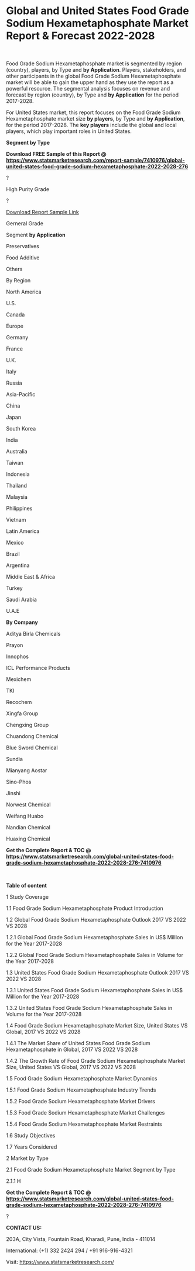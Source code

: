 <h1>Global and United States Food Grade Sodium Hexametaphosphate Market Report & Forecast 2022-2028</h1><br/><p>Food Grade Sodium Hexametaphosphate market is segmented by region (country), players, by Type and <strong>by Application</strong>. Players, stakeholders, and other participants in the global Food Grade Sodium Hexametaphosphate market will be able to gain the upper hand as they use the report as a powerful resource. The segmental analysis focuses on revenue and forecast by region (country), by Type and <strong>by Application</strong> for the period 2017-2028.</p>
 
 
 
 <p>For United States market, this report focuses on the Food Grade Sodium Hexametaphosphate market size <strong>by players</strong>, by Type and <strong>by Application</strong>, for the period 2017-2028. The <strong>key players</strong> include the global and local players, which play important roles in United States.</p>
 
 
 
 <p><strong>Segment by Type</strong></p>
 
 
 
 <div><b>Download FREE Sample of this Report @ <a href="https://www.statsmarketresearch.com/download-free-sample/7410976/global-united-states-food-grade-sodium-hexametaphosphate-2022-2028-276">https://www.statsmarketresearch.com/report-sample/7410976/global-united-states-food-grade-sodium-hexametaphosphate-2022-2028-276</a></b></div>
 
 
 
 <p>? </p>
 
 
 
 <p>High Purity Grade</p>
 
 
 
 <p>? </p>
 
 
 
 <p><a href="https://www.statsmarketresearch.com/download-free-sample/7410976/global-united-states-food-grade-sodium-hexametaphosphate-2022-2028-276">Download Report Sample Link</a></p>
 
 
 
 <p>Gerneral Grade</p>
 
 
 
 <p>Segment <strong>by Application</strong></p>
 
 
 
 <p>Preservatives</p>
 
 
 
 <p>Food Additive</p>
 
 
 
 <p>Others</p>
 
 
 
 <p>By Region</p>
 
 
 
 <p>North America</p>
 
 
 
 <p>U.S.</p>
 
 
 
 <p>Canada</p>
 
 
 
 <p>Europe</p>
 
 
 
 <p>Germany</p>
 
 
 
 <p>France</p>
 
 
 
 <p>U.K.</p>
 
 
 
 <p>Italy</p>
 
 
 
 <p>Russia</p>
 
 
 
 <p>Asia-Pacific</p>
 
 
 
 <p>China</p>
 
 
 
 <p>Japan</p>
 
 
 
 <p>South Korea</p>
 
 
 
 <p>India</p>
 
 
 
 <p>Australia</p>
 
 
 
 <p>Taiwan</p>
 
 
 
 <p>Indonesia</p>
 
 
 
 <p>Thailand</p>
 
 
 
 <p>Malaysia</p>
 
 
 
 <p>Philippines</p>
 
 
 
 <p>Vietnam</p>
 
 
 
 <p>Latin America</p>
 
 
 
 <p>Mexico</p>
 
 
 
 <p>Brazil</p>
 
 
 
 <p>Argentina</p>
 
 
 
 <p>Middle East & Africa</p>
 
 
 
 <p>Turkey</p>
 
 
 
 <p>Saudi Arabia</p>
 
 
 
 <p>U.A.E</p>
 
 
 
 <p><strong>By Company</strong></p>
 
 
 
 <p>Aditya Birla Chemicals</p>
 
 
 
 <p>Prayon</p>
 
 
 
 <p>Innophos</p>
 
 
 
 <p>ICL Performance Products</p>
 
 
 
 <p>Mexichem</p>
 
 
 
 <p>TKI</p>
 
 
 
 <p>Recochem</p>
 
 
 
 <p>Xingfa Group</p>
 
 
 
 <p>Chengxing Group</p>
 
 
 
 <p>Chuandong Chemical</p>
 
 
 
 <p>Blue Sword Chemical</p>
 
 
 
 <p>Sundia</p>
 
 
 
 <p>Mianyang Aostar</p>
 
 
 
 <p>Sino-Phos</p>
 
 
 
 <p>Jinshi</p>
 
 
 
 <p>Norwest Chemical</p>
 
 
 
 <p>Weifang Huabo</p>
 
 
 
 <p>Nandian Chemical</p>
 
 
 
 <p>Huaxing Chemical</p>
 
 
 
 <div><b>Get the Complete Report & TOC @ <a href="https://www.statsmarketresearch.com/global-united-states-food-grade-sodium-hexametaphosphate-2022-2028-276-7410976">https://www.statsmarketresearch.com/global-united-states-food-grade-sodium-hexametaphosphate-2022-2028-276-7410976</a></b></div>
 
 
 
 <p><br />
 
 <b>Table of content</b></p>
 
 
 
 <p>1 Study Coverage<br />
 
 1.1 Food Grade Sodium Hexametaphosphate Product Introduction<br />
 
 1.2 Global Food Grade Sodium Hexametaphosphate Outlook 2017 VS 2022 VS 2028<br />
 
 1.2.1 Global Food Grade Sodium Hexametaphosphate Sales in US$ Million for the Year 2017-2028<br />
 
 1.2.2 Global Food Grade Sodium Hexametaphosphate Sales in Volume for the Year 2017-2028<br />
 
 1.3 United States Food Grade Sodium Hexametaphosphate Outlook 2017 VS 2022 VS 2028<br />
 
 1.3.1 United States Food Grade Sodium Hexametaphosphate Sales in US$ Million for the Year 2017-2028<br />
 
 1.3.2 United States Food Grade Sodium Hexametaphosphate Sales in Volume for the Year 2017-2028<br />
 
 1.4 Food Grade Sodium Hexametaphosphate Market Size, United States VS Global, 2017 VS 2022 VS 2028<br />
 
 1.4.1 The Market Share of United States Food Grade Sodium Hexametaphosphate in Global, 2017 VS 2022 VS 2028<br />
 
 1.4.2 The Growth Rate of Food Grade Sodium Hexametaphosphate Market Size, United States VS Global, 2017 VS 2022 VS 2028<br />
 
 1.5 Food Grade Sodium Hexametaphosphate Market Dynamics<br />
 
 1.5.1 Food Grade Sodium Hexametaphosphate Industry Trends<br />
 
 1.5.2 Food Grade Sodium Hexametaphosphate Market Drivers<br />
 
 1.5.3 Food Grade Sodium Hexametaphosphate Market Challenges<br />
 
 1.5.4 Food Grade Sodium Hexametaphosphate Market Restraints<br />
 
 1.6 Study Objectives<br />
 
 1.7 Years Considered<br />
 
 2 Market by Type<br />
 
 2.1 Food Grade Sodium Hexametaphosphate Market Segment by Type<br />
 
 2.1.1 H</p>
 
 
 
 <div><b>Get the Complete Report & TOC @ <a href="https://www.statsmarketresearch.com/global-united-states-food-grade-sodium-hexametaphosphate-2022-2028-276-7410976">https://www.statsmarketresearch.com/global-united-states-food-grade-sodium-hexametaphosphate-2022-2028-276-7410976</a></b></div>
 
 
 
 <p>? </p>
 
 
 
 <p><b>CONTACT US:</b><br />
 
 203A, City Vista, Fountain Road, Kharadi, Pune, India - 411014<br />
 
 International: (+1) 332 2424 294 / +91 916-916-4321<br />
 
 Visit: <a href="https://www.statsmarketresearch.com/">https://www.statsmarketresearch.com/</a></p>